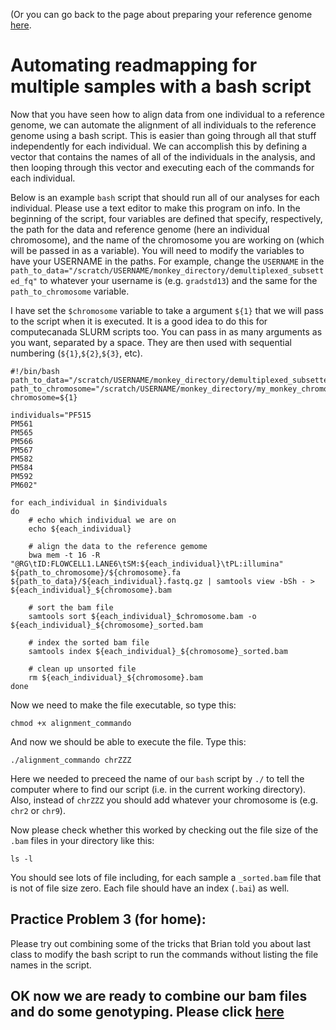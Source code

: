 
(Or you can go back to the page about preparing your reference genome [here](https://github.com/evansbenj/BIO722.md/blob/main/3_read_mapping.md).

# Automating readmapping for multiple samples with a bash script

Now that you have seen how to align data from one individual to a reference genome, we can automate the alignment of all individuals to the reference genome using a bash script. This is easier than going through all that stuff independently for each individual. We can accomplish this by defining a vector that contains the names of all of the individuals in the analysis, and then looping through this vector and executing each of the commands for each individual.

Below is an example `bash` script that should run all of our analyses for each individual.  Please use a text editor to make this program on info.  In the beginning of the script, four variables are defined that specify, respectively, the path for the data and reference genome (here an individual chromosome), and the name of the chromosome you are working on (which will be passed in as a variable). You will need to modify the variables to have your USERNAME in the paths. For example, change the `USERNAME` in the `path_to_data="/scratch/USERNAME/monkey_directory/demultiplexed_subsetted_fq"` to whatever your username is  (e.g. `gradstd13`) and the same for the `path_to_chromosome` variable.

I have set the `$chromosome` variable to take a argument `${1}` that we will pass to the script when it is executed.  It is a good idea to do this for computecanada SLURM scripts too. You can pass in as many arguments as you want, separated by a space. They are then used with sequential numbering (`${1}`,`${2}`,`${3}`, etc).

```
#!/bin/bash                                                                                            
path_to_data="/scratch/USERNAME/monkey_directory/demultiplexed_subsetted_fq"
path_to_chromosome="/scratch/USERNAME/monkey_directory/my_monkey_chromosome"
chromosome=${1}

individuals="PF515                                                                                     
PM561                                                                                                  
PM565                                                                                                  
PM566                                                                                                  
PM567                                                                                                  
PM582                                                                                                  
PM584                                                                                                  
PM592                                                                                                  
PM602"

for each_individual in $individuals
do
    # echo which individual we are on                                                                   
    echo ${each_individual}

    # align the data to the reference gemome                                                            
    bwa mem -t 16 -R "@RG\tID:FLOWCELL1.LANE6\tSM:${each_individual}\tPL:illumina" ${path_to_chromosome}/${chromosome}.fa ${path_to_data}/${each_individual}.fastq.gz | samtools view -bSh - > ${each_individual}_${chromosome}.bam

    # sort the bam file                                                                                 
    samtools sort ${each_individual}_$chromosome.bam -o ${each_individual}_${chromosome}_sorted.bam

    # index the sorted bam file                                                                         
    samtools index ${each_individual}_${chromosome}_sorted.bam

    # clean up unsorted file                                                                            
    rm ${each_individual}_${chromosome}.bam
done

```



Now we need to make the file executable, so type this:

`chmod +x alignment_commando`

And now we should be able to execute the file.  Type this:

`./alignment_commando chrZZZ`

Here we needed to preceed the name of our `bash` script by `./` to tell the computer where to find our script (i.e. in the current working directory). Also, instead of `chrZZZ` you should add whatever your chromosome is (e.g. `chr2` or `chr9`).

Now please check whether this worked by checking out the file size of the `.bam` files in your directory like this:

`ls -l`

You should see lots of file including, for each sample a `_sorted.bam` file that is not of file size zero.  Each file should have an index (`.bai`) as well.




##  Practice Problem 3 (for home): 

Please try out combining some of the tricks that Brian told you about last class to modify the bash script to run the commands without listing the file names in the script.


## OK now we are ready to combine our bam files and do some genotyping. Please click [here](https://github.com/evansbenj/XXX)

